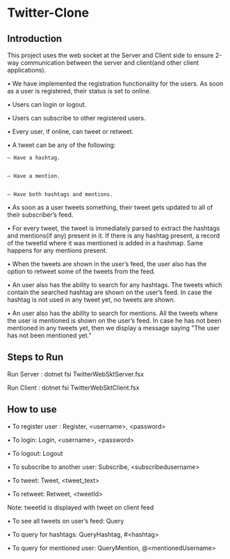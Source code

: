 # Twitter-Clone

## Introduction


This project uses the web socket at the Server and Client side to ensure 2-way communication
between the server and client(and other client applications).


• We have implemented the registration functionality for the users. As soon as a user is
registered, their status is set to online.


• Users can login or logout.


• Users can subscribe to other registered users.


• Every user, if online, can tweet or retweet.


• A tweet can be any of the following:


    – Have a hashtag.


    – Have a mention.


    – Have both hashtags and mentions.


• As soon as a user tweets something, their tweet gets updated to all of their subscriber’s
feed.


• For every tweet, the tweet is immediately parsed to extract the hashtags and mentions(if
any) present in it. If there is any hashtag present, a record of the tweetId where it was
mentioned is added in a hashmap. Same happens for any mentions present.


• When the tweets are shown in the user’s feed, the user also has the option to retweet some
of the tweets from the feed.


• An user also has the ability to search for any hashtags. The tweets which contain the
searched hashtag are shown on the user’s feed. In case the hashtag is not used in any
tweet yet, no tweets are shown.


• An user also has the ability to search for mentions. All the tweets where the user is
mentioned is shown on the user’s feed. In case he has not been mentioned in any tweets
yet, then we display a message saying "The user has not been mentioned yet."




## Steps to Run


Run Server : dotnet fsi TwitterWebSktServer.fsx


Run Client : dotnet fsi TwitterWebSktClient.fsx


## How to use


• To register user : Register, \<username\>, \<password\>


• To login: Login, \<username\>, \<password\>


• To logout: Logout


• To subscribe to another user: Subscribe, \<subscribedusername\>


• To tweet: Tweet, \<tweet_text\>


• To retweet: Retweet, \<tweetId\>


Note: tweetId is displayed with tweet on client feed


• To see all tweets on user’s feed: Query


• To query for hashtags: QueryHashtag, #\<hashtag\>


• To query for mentioned user: QueryMention, @\<mentionedUsername\>
